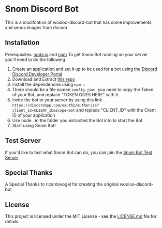# Snom Discord Bot

This is a modifcation of wooloo-discord-bot that has some improvements, and sends images from r/snom

## Installation
Prerequisites: [node.js](https://nodejs.org/en/) and [npm](https://www.npmjs.com/get-npm)
To get Snom Bot running on your server you'll need to do the following

1. Create an application and set it up to be used for a bot using the [Discord Discord Developer Portal](https://discord.com/developers/applications)
2. Download and Extract [this repo](https://github.com/NickNo-Name/snom-discord-bot/archive/master.zip)
3. Install the dependencies using ```npm i```
4. There should be a file named ```config.json```, you need to copy the Token of your Bot, and replace "TOKEN GOES HERE" with it
5. Invite the bot to your server by using this link ```https://discordapp.com/oauth2/authorize?client_id=CLIENT_ID&scope=bot``` and replace "CLIENT_ID" with the Client ID of your application
6. Use node . in the folder you extracted the Bot into to start the Bot
7. Start using Snom Bot!

## Test Server
If you'd like to test what Snom Bot can do, you can join the [Snom Bot Test Server](https://discord.gg/Yxe4SKW)

## Special Thanks
A Special Thanks to ricardovogel for creating the original wooloo-discord-bot

## License
This project is licensed under the MIT License - see the [LICENSE.md](https://github.com/NickNo-Name/snom-discord-bot/blob/master/LICENSE.md) file for details
